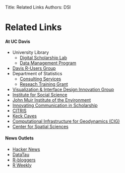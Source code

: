 Title: Related Links
Authors: DSI

# Related Links

#### At UC Davis

* University Library
    + [Digital Scholarship Lab](
        https://www.library.ucdavis.edu/service/digital-scholarship/)
    + [Data Management Program](http://data.ucdavis.edu/)
* [Davis R-Users Group](http://d-rug.github.io/)
* Department of Statistics
    + [Consulting Services](http://www.stat.ucdavis.edu/stat-lab/services.html)
    + [Reseach Training Grant](http://www.stat.ucdavis.edu/research/nsf-rtg)
* [Visualization & Interface Design Innovation Group](
    http://vidi.cs.ucdavis.edu/)
* [Institute for Social Science](http://socialscience.ucdavis.edu/)
* [John Muir Institute of the Environment](http://johnmuir.ucdavis.edu/)
* [Innovating Communication in Scholarship](http://icis.ucdavis.edu/)
* [CITRIS](http://citris-uc.org/)
* [Keck Caves](http://keckcaves.org/)
* [Computational Infrastructure for Geodynamics (CIG)](https://geodynamics.org/)
* [Center for Spatial Sciences](http://spatial.ucdavis.edu/)

#### News Outlets

* [Hacker News](https://news.ycombinator.com/)
* [DataTau](http://www.datatau.com/)
* [R-bloggers](https://www.r-bloggers.com/)
* [R Weekly](https://rweekly.org/)
